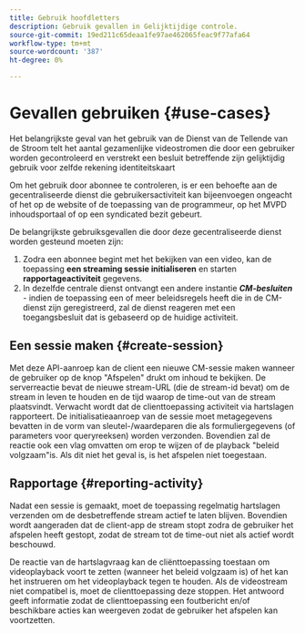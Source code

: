 ```yaml
---
title: Gebruik hoofdletters
description: Gebruik gevallen in Gelijktijdige controle.
source-git-commit: 19ed211c65deaa1fe97ae462065feac9f77afa64
workflow-type: tm+mt
source-wordcount: '387'
ht-degree: 0%

---
```



# Gevallen gebruiken {#use-cases}

Het belangrijkste geval van het gebruik van de Dienst van de Tellende van de Stroom telt het aantal gezamenlijke videostromen die door een gebruiker worden gecontroleerd en verstrekt een besluit betreffende zijn gelijktijdig gebruik voor zelfde rekening identiteitskaart

Om het gebruik door abonnee te controleren, is er een behoefte aan de gecentraliseerde dienst die gebruikersactiviteit kan bijeenvoegen ongeacht of het op de website of de toepassing van de programmeur, op het MVPD inhoudsportaal of op een syndicated bezit gebeurt.

De belangrijkste gebruiksgevallen die door deze gecentraliseerde dienst worden gesteund moeten zijn:

1. Zodra een abonnee begint met het bekijken van een video, kan de toepassing **een streaming sessie initialiseren** en starten **rapportageactiviteit** gegevens.
1. In dezelfde centrale dienst ontvangt een andere instantie ***CM-besluiten*** - indien de toepassing een of meer beleidsregels heeft die in de CM-dienst zijn geregistreerd, zal de dienst reageren met een toegangsbesluit dat is gebaseerd op de huidige activiteit.


## Een sessie maken {#create-session}

Met deze API-aanroep kan de client een nieuwe CM-sessie maken wanneer de gebruiker op de knop &quot;Afspelen&quot; drukt om inhoud te bekijken. De serverreactie bevat de nieuwe stream-URL (die de stream-id bevat) om de stream in leven te houden en de tijd waarop de time-out van de stream plaatsvindt. Verwacht wordt dat de clienttoepassing activiteit via hartslagen rapporteert. De initialisatieaanroep van de sessie moet metagegevens bevatten in de vorm van sleutel-/waardeparen die als formuliergegevens (of parameters voor queryreeksen) worden verzonden. Bovendien zal de reactie ook een vlag omvatten om erop te wijzen of de playback &quot;beleid volgzaam&quot;is. Als dit niet het geval is, is het afspelen niet toegestaan.

## Rapportage {#reporting-activity}

Nadat een sessie is gemaakt, moet de toepassing regelmatig hartslagen verzenden om de desbetreffende stream actief te laten blijven. Bovendien wordt aangeraden dat de client-app de stream stopt zodra de gebruiker het afspelen heeft gestopt, zodat de stream tot de time-out niet als actief wordt beschouwd.

De reactie van de hartslagvraag kan de cliënttoepassing toestaan om videoplayback voort te zetten (wanneer het beleid volgzaam is) of het kan het instrueren om het videoplayback tegen te houden. Als de videostream niet compatibel is, moet de clienttoepassing deze stoppen. Het antwoord geeft informatie zodat de clienttoepassing een foutbericht en/of beschikbare acties kan weergeven zodat de gebruiker het afspelen kan voortzetten.

